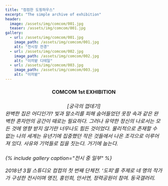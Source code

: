 ```yaml
---
title: "컴컴한 도핑하우스"
excerpt: "The simple archive of exhibition"
header:
  image: /assets/img/comcom/001.jpg
  teaser: /assets/img/comcom/001.jpg
gallery:
  - url: /assets/img/comcom/001.jpg
    image_path: /assets/img/comcom/001.jpg
    alt: "전시장 전경"
  - url: /assets/img/comcom/002.jpg
    image_path: /assets/img/comcom/002.jpg
    alt: "이끼밭 디테일"
  - url: /assets/img/comcom/003.jpg
    image_path: /assets/img/comcom/003.jpg
    alt: "이끼밭"
---
```


<center><h3>COMCOM 1st EXHIBITION<h3><center>

<h6>
[궁극의 껍데기]     
    
<div style="text-align: left">완벽한 집은 어디인가?      
빛과 말소리를 피해 숨어들었던 옷장 속과 같은 완벽한 혼자만의 공간이 때로는 필요하다. 그러나 유약한 정신의 나로서는 모든 것에 영향 받지 않기란 너무나도 힘든 것이었다. 물리적으로 존재할 수 없는 나의 세계는 유년기에 집중했던 작은 것들에서 나온 조각으로 이루어져 있다.      
사유와 기억들로 집을 짓는다. 거기에 눕는다. <h6>
      

{% include gallery caption="전시 중 일부" %}


   
<div style="text-align: left"> 2018년 3월 스튜디오 컴컴의 첫 번째 단체전. '도피'를 주제로 네 명의 작가가 구성한 전시이며 명진, 홍민희, 안서연, 정력공원이 참여. 동국갤러리.

